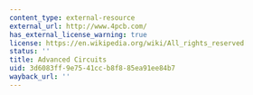 ```yaml
---
content_type: external-resource
external_url: http://www.4pcb.com/
has_external_license_warning: true
license: https://en.wikipedia.org/wiki/All_rights_reserved
status: ''
title: Advanced Circuits
uid: 3d6083ff-9e75-41cc-b8f8-85ea91ee84b7
wayback_url: ''
---
```

